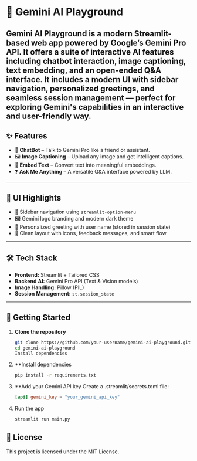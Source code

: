 # 🌌 Gemini AI Playground

**Gemini AI Playground** is a modern Streamlit-based web app powered by Google’s Gemini Pro API. It offers a suite of interactive AI features including chatbot interaction, image captioning, text embedding, and an open-ended Q&A interface. It includes a modern UI with sidebar navigation, personalized greetings, and seamless session management — perfect for exploring Gemini's capabilities in an interactive and user-friendly way.
---

## ✨ Features

- 🤖 **ChatBot** – Talk to Gemini Pro like a friend or assistant.
- 🖼️ **Image Captioning** – Upload any image and get intelligent captions.
- 🧾 **Embed Text** – Convert text into meaningful embeddings.
- ❓ **Ask Me Anything** – A versatile Q&A interface powered by LLM.

---

## 🎨 UI Highlights

- 🔹 Sidebar navigation using `streamlit-option-menu`
- 🖼️ Gemini logo branding and modern dark theme
- 💬 Personalized greeting with user name (stored in session state)
- 🚀 Clean layout with icons, feedback messages, and smart flow

---

## 🛠️ Tech Stack

- **Frontend:** Streamlit + Tailored CSS
- **Backend AI:** Gemini Pro API (Text & Vision models)
- **Image Handling:** Pillow (PIL)
- **Session Management:** `st.session_state`

---

## 🚀 Getting Started

1. **Clone the repository**
   ```bash
   git clone https://github.com/your-username/gemini-ai-playground.git
   cd gemini-ai-playground
   Install dependencies
2. **Install dependencies
   ```bash
   pip install -r requirements.txt
3. **Add your Gemini API key
   Create a .streamlit/secrets.toml file:
   ```toml
   [api] gemini_key = "your_gemini_api_key"
4. Run the app
   ```bash
   streamlit run main.py

## 📜 License
This project is licensed under the MIT License.
   
